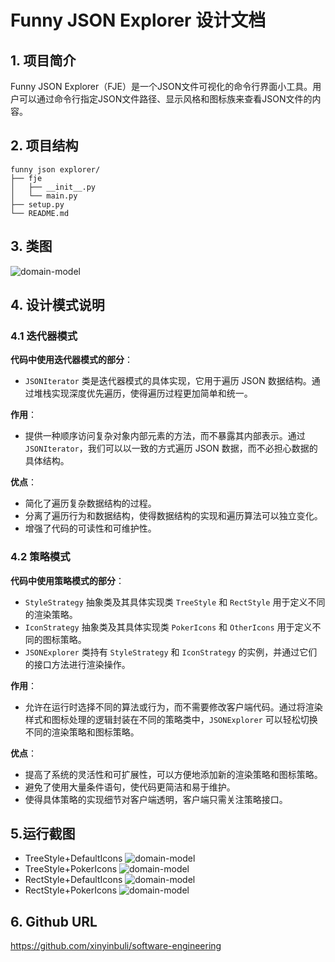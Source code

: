 # Funny JSON Explorer 设计文档

## 1. 项目简介
Funny JSON Explorer（FJE）是一个JSON文件可视化的命令行界面小工具。用户可以通过命令行指定JSON文件路径、显示风格和图标族来查看JSON文件的内容。

## 2. 项目结构
```shell
funny json explorer/
├── fje
│   ├── __init__.py
│   └── main.py
├── setup.py
└── README.md
```

## 3. 类图
![domain-model](\image\类图.png)

## 4. 设计模式说明

### 4.1 迭代器模式

**代码中使用迭代器模式的部分**：
- `JSONIterator` 类是迭代器模式的具体实现，它用于遍历 JSON 数据结构。通过堆栈实现深度优先遍历，使得遍历过程更加简单和统一。

**作用**：
- 提供一种顺序访问复杂对象内部元素的方法，而不暴露其内部表示。通过 `JSONIterator`，我们可以以一致的方式遍历 JSON 数据，而不必担心数据的具体结构。

**优点**：
- 简化了遍历复杂数据结构的过程。
- 分离了遍历行为和数据结构，使得数据结构的实现和遍历算法可以独立变化。
- 增强了代码的可读性和可维护性。

### 4.2 策略模式

**代码中使用策略模式的部分**：
- `StyleStrategy` 抽象类及其具体实现类 `TreeStyle` 和 `RectStyle` 用于定义不同的渲染策略。
- `IconStrategy` 抽象类及其具体实现类 `PokerIcons` 和 `OtherIcons` 用于定义不同的图标策略。
- `JSONExplorer` 类持有 `StyleStrategy` 和 `IconStrategy` 的实例，并通过它们的接口方法进行渲染操作。

**作用**：
- 允许在运行时选择不同的算法或行为，而不需要修改客户端代码。通过将渲染样式和图标处理的逻辑封装在不同的策略类中，`JSONExplorer` 可以轻松切换不同的渲染策略和图标策略。

**优点**：
- 提高了系统的灵活性和可扩展性，可以方便地添加新的渲染策略和图标策略。
- 避免了使用大量条件语句，使代码更简洁和易于维护。
- 使得具体策略的实现细节对客户端透明，客户端只需关注策略接口。


## 5.运行截图
- TreeStyle+DefaultIcons
![domain-model](\image\tree+default.png)
- TreeStyle+PokerIcons
![domain-model](\image\tree+poker.png)
- RectStyle+DefaultIcons
![domain-model](\image\rect+default.png)
- RectStyle+PokerIcons
![domain-model](\image\rect+poker.png)

## 6. Github URL
https://github.com/xinyinbuli/software-engineering